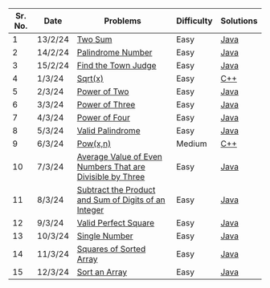 |Sr. No.| Date | Problems | Difficulty | Solutions |   
|---|---|---------|------------|----------|
1 | 13/2/24 | [Two Sum](https://leetcode.com/problems/two-sum/) | Easy | [Java](https://github.com/Nisarg-Lo/My__LeetCode__Programs/blob/main/Easy/Two%20Sum.java) |
2 | 14/2/24 | [Palindrome Number](https://leetcode.com/problems/palindrome-number/) | Easy | [Java](https://github.com/Nisarg-Lo/My__LeetCode__Programs/blob/main/Easy/Palindrome%20Number.java) |
3 | 15/2/24 | [Find the Town Judge](https://leetcode.com/problems/find-the-town-judge/) | Easy | [Java](https://github.com/Nisarg-Lo/My__LeetCode__Programs/blob/main/Easy/Find%20the%20Town%20Judge.java) |
4 | 1/3/24 | [Sqrt(x)](https://leetcode.com/problems/sqrtx/) | Easy | [C++](https://github.com/Nisarg-Lo/My__LeetCode__Solutions/blob/main/Easy/Sqrt(x).cpp) |
5 | 2/3/24 | [Power of Two](https://leetcode.com/problems/power-of-two/) | Easy | [Java](https://github.com/Nisarg-Lo/My__LeetCode__Solutions/blob/main/Easy/Power%20of%20Two.java) |
6 | 3/3/24 | [Power of Three](https://leetcode.com/problems/power-of-three/) | Easy | [Java](https://github.com/Nisarg-Lo/My__LeetCode__Solutions/blob/main/Easy/Power%20of%20Three.java) |
7 | 4/3/24 | [Power of Four](https://leetcode.com/problems/power-of-four/) | Easy | [Java](https://github.com/Nisarg-Lo/My__LeetCode__Solutions/blob/main/Easy/Power%20of%20Four.java) |
8 | 5/3/24 | [Valid Palindrome](https://leetcode.com/problems/valid-palindrome/) | Easy | [Java](https://github.com/Nisarg-Lo/My__LeetCode__Solutions/blob/main/Easy/Valid%20Palindrome.java) |
9 | 6/3/24 | [Pow(x,n)](https://leetcode.com/problems/powx-n/) | Medium | [C++](https://github.com/Nisarg-Lo/My__LeetCode__Solutions/blob/main/Easy/Pow(x%2Cn).cpp) |
10 | 7/3/24 | [Average Value of Even Numbers That are Divisible by Three](https://leetcode.com/problems/average-value-of-even-numbers-that-are-divisible-by-three/) | Easy | [Java](https://github.com/Nisarg-Lo/My__LeetCode__Solutions/blob/main/Easy/Average%20Value%20of%20Even%20Numbers%20That%20are%20Divisible%20by%20Three.java) |
11 | 8/3/24 | [Subtract the Product and Sum of Digits of an Integer](https://leetcode.com/problems/subtract-the-product-and-sum-of-digits-of-an-integer/) | Easy | [Java](https://github.com/Nisarg-Lo/My__LeetCode__Solutions/blob/main/Easy/Subtract%20the%20Product%20and%20Sum%20of%20Digits%20of%20an%20Integer.java) |
12 | 9/3/24 | [Valid Perfect Square](https://leetcode.com/problems/valid-perfect-square/) | Easy | [Java](https://github.com/Nisarg-Lo/My__LeetCode__Solutions/blob/main/Easy/Valid%20Perfect%20Square.java) |
13 | 10/3/24 | [Single Number](https://leetcode.com/problems/single-number/) | Easy | [Java](https://github.com/Nisarg-Lo/My__LeetCode__Solutions/blob/main/Easy/Single%20Number.java) |
14 | 11/3/24 | [Squares of Sorted Array](https://leetcode.com/problems/squares-of-a-sorted-array/) | Easy | [Java](https://github.com/Nisarg-Lo/My__LeetCode__Solutions/blob/main/Easy/Squares%20of%20Sorted%20Array.java) |
15 | 12/3/24 | [Sort an Array](https://leetcode.com/problems/sort-an-array/) | Easy | [Java](https://github.com/Nisarg-Lo/My__LeetCode__Solutions/blob/main/Medium/Sort%20an%20Array.java) |